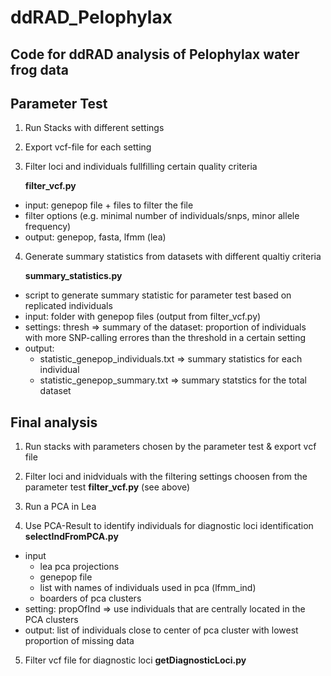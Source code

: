 # ddRAD_Pelophylax
## Code for ddRAD analysis of Pelophylax water frog data


## Parameter Test
1) Run Stacks with different settings

2) Export vcf-file for each setting

3) Filter loci and individuals fullfilling certain quality criteria 
   
   **filter_vcf.py**
  * input: genepop file + files to filter the file 
  * filter options (e.g. minimal number of individuals/snps, minor allele frequency)
  * output: genepop, fasta, lfmm (lea)

4) Generate summary statistics from datasets with different qualtiy criteria
   
   **summary_statistics.py**
  * script to generate summary statistic for parameter test based on replicated individuals 
  * input: folder with genepop files (output from filter_vcf.py)
  * settings: thresh => summary of the dataset: proportion of individuals with more SNP-calling errores than the threshold in a certain setting
  * output: 
     * statistic_genepop_individuals.txt => summary statistics for each individual
     * statistic_genepop_summary.txt => summary statstics for the total dataset

## Final analysis
1) Run stacks with parameters chosen by the parameter test & export vcf file

2) Filter loci and inidviduals with the filtering settings choosen from the parameter test
   **filter_vcf.py**
   (see above)

3) Run a PCA in Lea

4) Use PCA-Result to identify individuals for diagnostic loci identification
  **selectIndFromPCA.py**
  * input
     * lea pca projections
     * genepop file
     * list with names of individuals used in pca (lfmm_ind)
     * boarders of pca clusters
  * setting: propOfInd => use individuals that are centrally located in the PCA clusters
  * output: list of individuals close to center of pca cluster with lowest proportion of missing data

5) Filter vcf file for diagnostic loci
  **getDiagnosticLoci.py**


 
   
